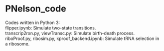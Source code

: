 # PNelson_code
Codes written in Python 3:<br>
	flipper.ipynb: Simulate two-state transitions.<br>
	transcrip2rxn.py, viewTransc.py: Simulate birth-death process.<br>
	riboProof.py, ribosim.py, kproof_backend.ipynb: Simulate tRNA selection in a ribosome.
